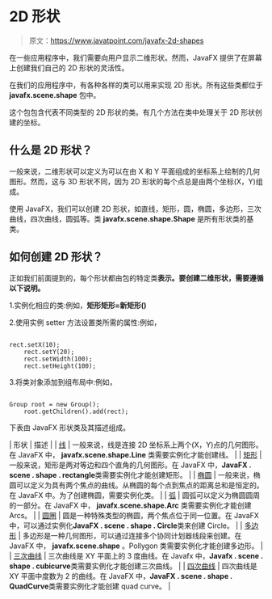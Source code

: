 # 2D 形状

> 原文：<https://www.javatpoint.com/javafx-2d-shapes>

在一些应用程序中，我们需要向用户显示二维形状。然而，JavaFX 提供了在屏幕上创建我们自己的 2D 形状的灵活性。

在我们的应用程序中，有各种各样的类可以用来实现 2D 形状。所有这些类都位于 **javafx.scene.shape** 包中。

这个包包含代表不同类型的 2D 形状的类。有几个方法在类中处理关于 2D 形状创建的坐标。

## 什么是 2D 形状？

一般来说，二维形状可以定义为可以在由 X 和 Y 平面组成的坐标系上绘制的几何图形。然而，这与 3D 形状不同，因为 2D 形状的每个点总是由两个坐标(X，Y)组成。

使用 JavaFX，我们可以创建 2D 形状，如直线，矩形，圆，椭圆，多边形，三次曲线，四次曲线，圆弧等。类 **javafx.scene.shape.Shape** 是所有形状类的基类。

## 如何创建 2D 形状？

正如我们前面提到的，每个形状都由包的特定类**表示。要创建二维形状，需要遵循以下说明。**

1.实例化相应的类:例如，**矩形矩形=新矩形()**

2.使用实例 setter 方法设置类所需的属性:例如，

```

rect.setX(10);
	rect.setY(20); 
	rect.setWidth(100);
	rect.setHeight(100);

```

3.将类对象添加到组布局中:例如，

```

Group root = new Group(); 
	root.getChildren().add(rect);

```

下表由 JavaFX 形状类及其描述组成。

| 形状 | 描述 |
| [线](javafx-line) | 一般来说，线是连接 2D 坐标系上两个(X，Y)点的几何图形。在 JavaFX 中， **javafx.scene.shape.Line** 类需要实例化才能创建线。 |
| [矩形](javafx-rectangle) | 一般来说，矩形是两对等边和四个直角的几何图形。在 JavaFX 中，**JavaFX . scene . shape . rectangle**类需要实例化才能创建矩形。 |
| [椭圆](javafx-ellipse) | 一般来说，椭圆可以定义为具有两个焦点的曲线。从椭圆的每个点到焦点的距离总和是恒定的。在 JavaFX 中。为了创建椭圆，需要实例化类。 |
| [弧](javafx-arc) | 圆弧可以定义为椭圆圆周的一部分。在 JavaFX 中， **javafx.scene.shape.Arc** 类需要实例化才能创建 Arcs。 |
| [圆圈](javafx-circle) | 圆是一种特殊类型的椭圆，两个焦点位于同一位置。在 JavaFX 中，可以通过实例化**JavaFX . scene . shape . Circle**类来创建 Circle。 |
| [多边形](javafx-polygons) | 多边形是一种几何图形，可以通过连接多个协同计划器线段来创建。在 JavaFX 中， **javafx.scene.shape** 。Pollygon 类需要实例化才能创建多边形。 |
| [三次曲线](javafx-cubic-curve) | 三次曲线是 XY 平面上的 3 度曲线。在 Javafx 中，**Javafx . scene . shape . cubicurve**类需要实例化才能创建三次曲线。 |
| [四次曲线](javafx-quad-curve) | 四次曲线是 XY 平面中度数为 2 的曲线。在 JavaFX 中，**JavaFX . scene . shape . QuadCurve**类需要实例化才能创建 quad curve。 |